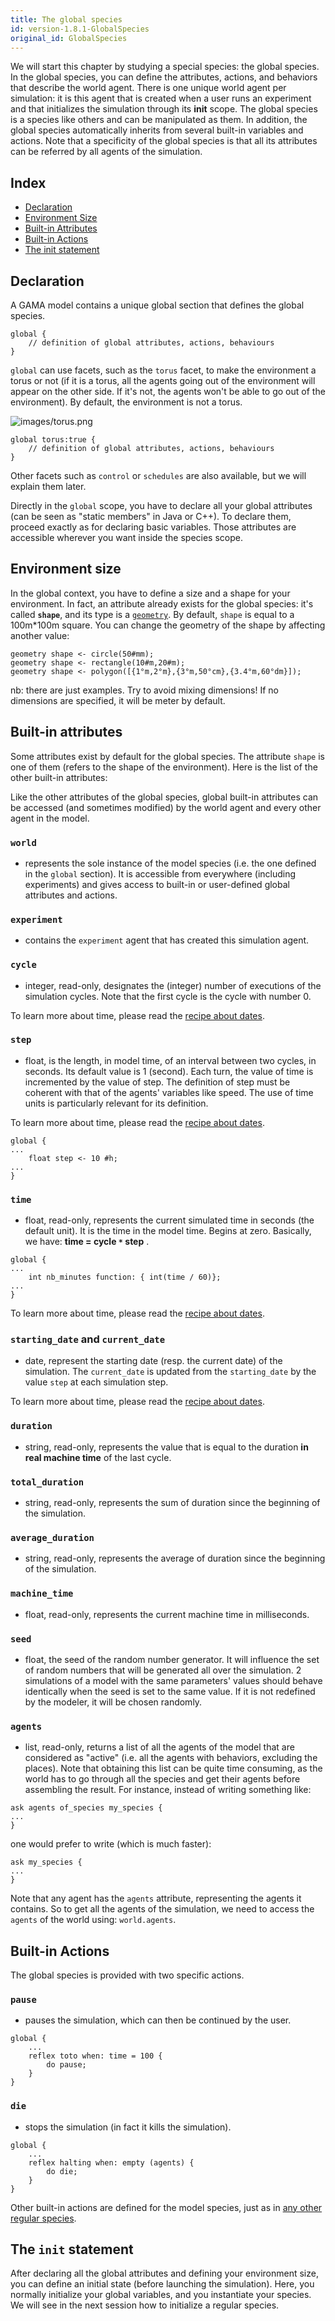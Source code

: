 ```yaml
---
title: The global species
id: version-1.8.1-GlobalSpecies
original_id: GlobalSpecies
---
```


[//]: # (startConcept|global_species)
[//]: # (keyword|concept_global)

We will start this chapter by studying a special species: the global species. 
In the global species, you can define the attributes, actions, and behaviors that describe the world agent. There is one unique world agent per simulation: it is this agent that is created when a user runs an experiment and that initializes the simulation through its **init** scope. The global species is a species like others and can be manipulated as them. In addition, the global species automatically inherits from several built-in variables and actions. Note that a specificity of the global species is that all its attributes can be referred by all agents of the simulation.

## Index

* [Declaration](#declaration)
* [Environment Size](#environment-size)
* [Built-in Attributes](#built-in-attributes)
* [Built-in Actions](#built-in-actions)
* [The init statement](#the-init-statement)

## Declaration

A GAMA model contains a unique global section that defines the global species.

```
global {
	// definition of global attributes, actions, behaviours
}
```

[//]: # (keyword|concept_torus)
`global` can use facets, such as the `torus` facet, to make the environment a torus or not (if it is a torus, all the agents going out of the environment will appear on the other side. If it's not, the agents won't be able to go out of the environment). By default, the environment is not a torus.

![images/torus.png](../resources/images/manipulateBasicSpecies/torus.png) 

```
global torus:true {
	// definition of global attributes, actions, behaviours
}
```

Other facets such as `control` or `schedules` are also available, but we will explain them later.

Directly in the `global` scope, you have to declare all your global attributes (can be seen as "static members" in Java or C++). To declare them, proceed exactly as for declaring basic variables. Those attributes are accessible wherever you want inside the species scope.

## Environment size

[//]: # (keyword|concept_shape)
[//]: # (keyword|concept_geometry)
[//]: # (keyword|type_geometry)
[//]: # (keyword|concept_dimension)
In the global context, you have to define a size and a shape for your environment. In fact, an attribute already exists for the global species: it's called **`shape`**, and its type is a [`geometry`](DataTypes#geometry). By default, `shape` is equal to a 100m*100m square. You can change the geometry of the shape by affecting another value:

```
geometry shape <- circle(50#mm);
geometry shape <- rectangle(10#m,20#m);
geometry shape <- polygon([{1°m,2°m},{3°m,50°cm},{3.4°m,60°dm}]);
```

nb: there are just examples. Try to avoid mixing dimensions! If no dimensions are specified, it will be meter by default.

## Built-in attributes

[//]: # (keyword|concept_attribute)
Some attributes exist by default for the global species. The attribute `shape` is one of them (refers to the shape of the environment). Here is the list of the other built-in attributes:

Like the other attributes of the global species, global built-in attributes can be accessed (and sometimes modified) by the world agent and every other agent in the model.

### `world`

* represents the sole instance of the model species (i.e. the one defined in the `global` section). It is accessible from everywhere (including experiments) and gives access to built-in or user-defined global attributes and actions.

### `experiment`

* contains the `experiment` agent that has created this simulation agent.

[//]: # (keyword|concept_cycle)
### `cycle`

* integer, read-only, designates the (integer) number of executions of the simulation cycles. Note that the first cycle is the cycle with number 0.

To learn more about time, please read the [recipe about dates](ManipulateDates).

### `step`

* float,  is the length, in model time, of an interval between two cycles, in seconds. Its default value is 1 (second). Each turn, the value of time is incremented by the value of step. The definition of step must be coherent with that of the agents' variables like speed. The use of time units is particularly relevant for its definition.

To learn more about time, please read the [recipe about dates](ManipulateDates).

```
global {
...
    float step <- 10 #h;
...
}
```

[//]: # (keyword|concept_time)
### `time`

* float, read-only, represents the current simulated time in seconds (the default unit). It is the time in the model time. Begins at zero. Basically, we have:   **time = cycle `*` step**  .

```
global {
...
    int nb_minutes function: { int(time / 60)};
...
}
```

To learn more about time, please read the [recipe about dates](ManipulateDates).

### `starting_date` and `current_date`

* date, represent the starting date (resp. the current date) of the simulation. The `current_date` is updated from the `starting_date` by the value `step` at each simulation step.

To learn more about time, please read the [recipe about dates](ManipulateDates).

### `duration`

* string, read-only, represents the value that is equal to the duration **in real machine time** of the last cycle.

### `total_duration`

* string, read-only, represents the sum of duration since the beginning of the simulation.

### `average_duration`

* string, read-only, represents the average of duration since the beginning of the simulation.

[//]: # (keyword|concept_system)
### `machine_time`

* float, read-only, represents the current machine time in milliseconds.

### `seed`

* float, the seed of the random number generator. It will influence the set of random numbers that will be generated all over the simulation. 2 simulations of a model with the same parameters' values should behave identically when the seed is set to the same value. If it is not redefined by the modeler, it will be chosen randomly.


### `agents`

* list, read-only, returns a list of all the agents of the model that are considered as "active" (i.e. all the agents with behaviors, excluding the places). Note that obtaining this list can be quite time consuming, as the world has to go through all the species and get their agents before assembling the result. For instance, instead of writing something like:

```
ask agents of_species my_species {
...
}
```

one would prefer to write (which is much faster):

```
ask my_species {
...
}
```
Note that any agent has the `agents` attribute, representing the agents it contains. So to get all the agents of the simulation, we need to access the `agents` of the world using: `world.agents`.




[//]: # (keyword|concept_action)
## Built-in Actions
The global species is provided with two specific actions.

[//]: # (keyword|concept_pause)
### `pause`
* pauses the simulation, which can then be continued by the user.

```
global {
    ...
    reflex toto when: time = 100 {
        do pause;
    }
}
```

[//]: # (keyword|concept_die)
### `die`
* stops the simulation (in fact it kills the simulation).

```
global {
    ...
    reflex halting when: empty (agents) {
        do die;
    }
}
```

Other built-in actions are defined for the model species, just as in [any other regular species](RegularSpecies#built-in-action). 


[//]: # (keyword|concept_init)
## The `init` statement

After declaring all the global attributes and defining your environment size, you can define an initial state (before launching the simulation). Here, you normally initialize your global variables, and you instantiate your species. We will see in the next session how to initialize a regular species. 

[//]: # (endConcept|global_species)
